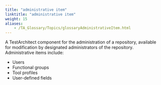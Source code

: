 ```yaml
--- 
title: "administrative item"
linktitle: "administrative item"
weight: 15
aliases: 
    - /TA_Glossary/Topics/glossaryAdministrativeItem.html
---
```


A TestArchitect component for the administration of a repository, available for modification by designated administrators of the repository. Administrative items include:

-   Users
-   Functional groups
-   Tool profiles
-   User-defined fields

